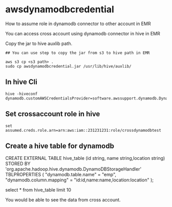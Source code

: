 # awsdynamodbcredential
How to assume role in dynamodb connector to other account in EMR

You can access cross account using dynamodb connector in hive in EMR

Copy the jar to hive auxlib path.

```
## You can use step to copy the jar from s3 to hive path in EMR

aws s3 cp <s3 path> .
sudo cp awsdynamodbcredential.jar /usr/lib/hive/auxlib/

```

## In hive Cli 

```
hive -hiveconf dynamodb.customAWSCredentialsProvider=software.awssupport.dynamodb.DynamoDbAwsCredentialsProvider

```

## Set crossaccount role in hive

```
set assumed.creds.role.arn=arn:aws:iam::231231231:role/crossdynamodbtest

```

## Create a hive table for dynamodb 

CREATE EXTERNAL TABLE hive_table 
    (id string, name string,location string)
STORED BY 'org.apache.hadoop.hive.dynamodb.DynamoDBStorageHandler' 
TBLPROPERTIES (
    "dynamodb.table.name" = "emp", 
    "dynamodb.column.mapping" = "id:id,name:name,location:location"
);

select * from hive_table limit 10

You would be able to see the data from cross account.
